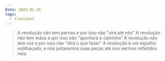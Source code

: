 ```yaml
---
Date: 2022-02-26
tags:
  - transient
---
```

> A revolução não tem pernas
> e por isso não "virá até nós"
> A revolução não tem mãos
> e por isso não "apontará o caminho"
> A revolução não tem voz
> e por isso não "dirá o que fazer"
> A revolução é um espelho estilhaçado,
> e nós juntaremos suas peças até nos vermos refletidos nela
